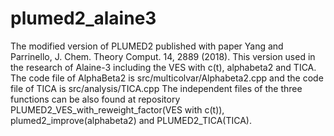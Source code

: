 # plumed2_alaine3
The modified version of PLUMED2 published with paper Yang and Parrinello, J. Chem. Theory Comput. 14, 2889 (2018). This version used in the research of Alaine-3 including the VES with c(t), alphabeta2 and TICA.
The code file of AlphaBeta2 is src/multicolvar/Alphabeta2.cpp and the code file of TICA is src/analysis/TICA.cpp
The independent files of the three functions can be also found at repository PLUMED2_VES_with_reweight_factor(VES with c(t)), plumed2_improve(alphabeta2) and PLUMED2_TICA(TICA).

